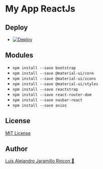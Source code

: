 # My App ReactJs

## Deploy

* [![Deploy](https://www.herokucdn.com/deploy/button.svg)](https://luis-alejandro.herokuapp.com/)

## Modules
* ``` npm install --save bootstrap ``` 
* ``` npm install --save @material-ui/core ```
* ``` npm install --save @material-ui/icons ```
* ``` npm install --save @material-ui/styles ```
* ``` npm install --save reactstrap ```
* ``` npm install --save react-router-dom ```
* ``` npm install --save navbar-react ```
* ``` npm install --save axios ```



## License
[MIT License](/LICENSE)

## Author
[Luis Alejandro Jaramillo Rincon :milky_way:](https://github.com/luisalejandrojaramillo)